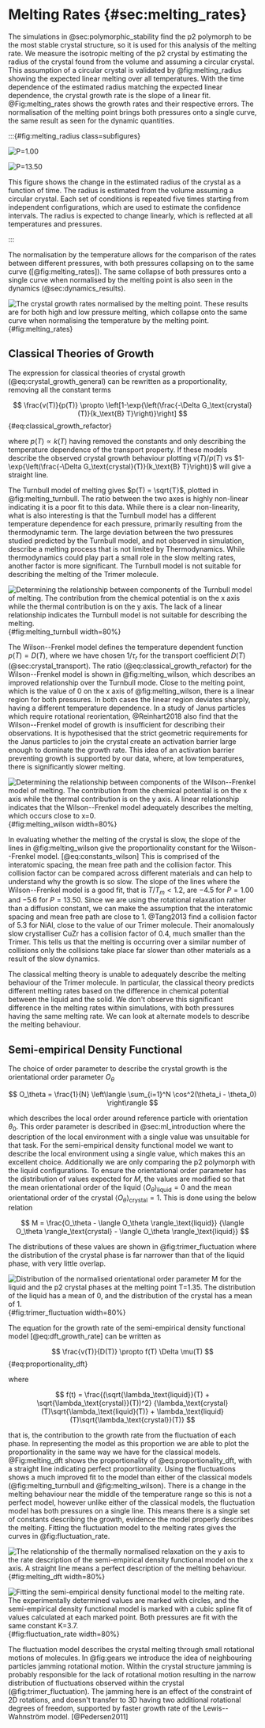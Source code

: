 # Melting Rates {#sec:melting_rates}

The simulations in @sec:polymorphic_stability find
the p2 polymorph to be the most stable crystal structure,
so it is used for this analysis of the melting rate.
We measure the isotropic melting of the p2 crystal
by estimating the radius of the crystal
found from the volume and assuming a circular crystal.
This assumption of a circular crystal is validated by @fig:melting_radius
showing the expected linear melting over all temperatures.
With the time dependence of the estimated radius
matching the expected linear dependence,
the crystal growth rate is the slope of a linear fit.
@Fig:melting_rates shows the growth rates and their respective errors.
The normalisation of the melting point
brings both pressures onto a single curve,
the same result as seen for the dynamic quantities.

:::{#fig:melting_radius class=subfigures}

![P=1.00](../Projects/Crystal_Melting/figures/melting_radius_P1.svg)

![P=13.50](../Projects/Crystal_Melting/figures/melting_radius_P13.svg)

This figure shows the change in the estimated radius of the crystal as a
function of time. The radius is estimated from the volume assuming a circular crystal.
Each set of conditions is repeated five times starting from independent
configurations, which are used to estimate the confidence intervals.
The radius is expected to change linearly,
which is reflected at all temperatures and pressures.

:::

The normalisation by the temperature allows
for the comparison of the rates between different pressures,
with both pressures collapsing on to the same curve ([@fig:melting_rates]).
The same collapse of both pressures onto a single curve
when normalised by the melting point
is also seen in the dynamics (@sec:dynamics_results).

![The crystal growth rates normalised by the melting point.
These results are for both high and low pressure melting,
which collapse onto the same curve when normalising the temperature by
the melting point.
](../Projects/Crystal_Melting/figures/melting_rates_err.svg){#fig:melting_rates}

## Classical Theories of Growth

The expression for classical theories of crystal growth (@eq:crystal_growth_general)
can be rewritten as a proportionality, removing all the constant terms

$$ \frac{v(T)}{p(T)} \propto \left[1-\exp{\left(\frac{-\Delta G_\text{crystal}(T)}{k_\text{B} T}\right)}\right] $$ {#eq:classical_growth_refactor}

where $p(T) \propto k(T)$ having removed the constants
and only describing the temperature dependence of the transport property.
If these models describe the observed crystal growth behaviour
plotting $v(T)/p(T)$ vs $1-\exp{\left(\frac{-\Delta G_\text{crystal}(T)}{k_\text{B} T}\right)}$
will give a straight line.

The Turnbull model of melting gives $p(T) = \sqrt{T}$,
plotted in @fig:melting_turnbull.
The ratio between the two axes is highly non-linear
indicating it is a poor fit to this data.
While there is a clear non-linearity,
what is also interesting is that the Turnbull model
has a different temperature dependence for each pressure,
primarily resulting from the thermodynamic term.
The large deviation between the two pressures studied
predicted by the Turnbull model,
and not observed in simulation,
describe a melting process
that is not limited by Thermodynamics.
While thermodynamics could play part a small role
in the slow melting rates,
another factor is more significant.
The Turnbull model is not suitable
for describing the melting of the Trimer molecule.

![Determining the relationship between components of the Turnbull model
of melting. The contribution from the chemical potential is on the x axis
while the thermal contribution is on the y axis.
The lack of a linear relationship indicates
the Turnbull model is not suitable for describing the melting.
](../Projects/Crystal_Melting/figures/melting_turnbull.svg){#fig:melting_turnbull width=80%}

The Wilson--Frenkel model defines the temperature dependent function $p(T) = D(T)$,
where we have chosen $1/\tau_r$ for the transport coefficient $D(T)$
(@sec:crystal_transport).
The ratio (@eq:classical_growth_refactor) for the Wilson--Frenkel model is shown in @fig:melting_wilson,
which describes an improved relationship over the Turnbull mode.
Close to the melting point,
which is the value of 0 on the x axis of @fig:melting_wilson,
there is a linear region for both pressures.
In both cases the linear region deviates sharply,
having a different temperature dependence.
In a study of Janus particles which require rotational reorientation,
@Reinhart2018 also find that the Wilson--Frenkel model of growth
is insufficient for describing their observations.
It is hypothesised that the strict geometric requirements
for the Janus particles to join the crystal
create an activation barrier large enough to dominate the growth rate.
This idea of an activation barrier preventing growth
is supported by our data, where,
at low temperatures,
there is significantly slower melting.

![Determining the relationship between components of
the Wilson--Frenkel model of melting.
The contribution from the chemical potential is on the x axis
while the thermal contribution is on the y axis.
A linear relationship indicates that the Wilson--Frenkel model
adequately describes the melting,
which occurs close to $x=0$.
](../Projects/Crystal_Melting/figures/melting_wilson.svg){#fig:melting_wilson width=80%}

In evaluating whether the melting of the crystal is slow,
the slope of the lines in @fig:melting_wilson
give the proportionality constant for the Wilson--Frenkel model. [@eq:constants_wilson]
This is comprised of the interatomic spacing,
the mean free path and the collision factor.
This collision factor can be compared across different materials
and can help to understand why the growth is so slow.
The slope of the lines where the Wilson--Frenkel model
is a good fit, that is $T/T_m < 1.2$,
are $-4.5$ for $P=1.00$ and $-5.6$ for $P=13.50$.
Since we are using the rotational relaxation rather than a diffusion constant,
we can make the assumption that
the interatomic spacing and mean free path are close to 1.
@Tang2013 find a collision factor of $5.3$ for NiAl,
close to the value of our Trimer molecule.
Their anomalously slow crystalliser CuZr has a collision factor of $0.4$,
much smaller than the Trimer.
This tells us that the melting is occurring over a similar number of collisions
only the collisions take place far slower than other materials
as a result of the slow dynamics.

The classical melting theory is unable to
adequately describe the melting behaviour
of the Trimer molecule.
In particular,
the classical theory predicts different melting rates
based on the difference in chemical potential
between the liquid and the solid.
We don't observe this significant difference in the melting rates
within simulations,
with both pressures having the same melting rate.
We can look at alternate models to describe
the melting behaviour.

## Semi-empirical Density Functional

The choice of order parameter to describe the crystal growth
is the orientational order parameter $O_\theta$

$$ O_\theta = \frac{1}{N} \left\langle \sum_{i=1}^N \cos^2(\theta_i - \theta_0) \right\rangle $$

which describes the local order around reference particle
with orientation $\theta_0$.
This order parameter is described in @sec:ml_introduction
where the description of the local environment with a single value
was unsuitable for that task.
For the semi-empirical density functional model
we want to describe the local environment using a single value,
which makes this an excellent choice.
Additionally we are only comparing the p2 polymorph
with the liquid configurations.
To ensure the orientational order parameter
has the distribution of values expected for $M$,
the values are modified so that
the mean orientational order of the liquid
$\langle O_\theta \rangle_\text{liquid} = 0$
and the mean orientational order of the crystal
$\langle O_\theta \rangle_\text{crystal} = 1$.
This is done using the below relation

$$ M = \frac{O_\theta - \langle O_\theta \rangle_\text{liquid}}
{\langle O_\theta \rangle_\text{crystal} - \langle O_\theta \rangle_\text{liquid}} $$

The distributions of these values are shown in @fig:trimer_fluctuation
where the distribution of the crystal phase
is far narrower than that of the liquid phase,
with very little overlap.

![Distribution of the normalised orientational order parameter $M$
for the liquid and the p2 crystal phases at the melting point $T=1.35$.
The distribution of the liquid has a mean of 0,
and the distribution of the crystal has a mean of 1.
](../Projects/Crystal_Melting/figures/fluctuation_normalised.svg){#fig:trimer_fluctuation width=80%}

The equation for the growth rate of
the semi-empirical density functional model [@eq:dft_growth_rate]
can be written as

$$ \frac{v(T)}{D(T)} \propto f(T) \Delta \mu(T) $$ {#eq:proportionality_dft}

where

$$ f(t) = \frac{(\sqrt{\lambda_\text{liquid}}(T) +
\sqrt{\lambda_\text{crystal}}(T))^2}
{\lambda_\text{crystal}(T)\sqrt{\lambda_\text{liquid}(T)} +
\lambda_\text{liquid}(T)\sqrt{\lambda_\text{crystal}}(T)} $$

that is, the contribution to the growth rate
from the fluctuation of each phase.
In representing the model as this proportion
we are able to plot the proportionality
in the same way we have for the classical models.
@Fig:melting_dft shows the proportionality of @eq:proportionality_dft,
with a straight line indicating perfect proportionality.
Using the fluctuations shows a much improved
fit to the model than either of the classical models (@fig:melting_turnbull and
@fig:melting_wilson).
There is a change in the melting behaviour
near the middle of the temperature range
so this is not a perfect model,
however unlike either of the classical models,
the fluctuation model has both pressures on a single line.
This means there is a single set of constants describing the growth,
evidence the model properly describes the melting.
Fitting the fluctuation model to the melting rates
gives the curves in @fig:fluctuation_rate.

![The relationship of the thermally normalised relaxation on the y axis
to the rate description of the semi-empirical density functional model
on the x axis.
A straight line means a perfect description of the melting behaviour.
](../Projects/Crystal_Melting/figures/melting_dft.svg){#fig:melting_dft width=80%}

![Fitting the semi-empirical density functional model
to the melting rate.
The experimentally determined values are marked with circles,
and the semi-empirical density functional model
is marked with a cubic spline fit of values calculated at each marked point.
Both pressures are fit with the same constant $K=3.7$.
](../Projects/Crystal_Melting/figures/fluctuation_rate_fit.svg){#fig:fluctuation_rate width=80%}

The fluctuation model describes the crystal melting
through small rotational motions of molecules.
In @fig:gears we introduce the idea of neighbouring particles
jamming rotational motion.
Within the crystal structure jamming is probably responsible
for the lack of rotational motion
resulting in the narrow distribution of fluctuations
observed within the crystal (@fig:trimer_fluctuation).
The jamming here is an effect of the constraint of 2D rotations,
and doesn't transfer to 3D having two additional rotational degrees of freedom,
supported by faster growth rate of the Lewis--Wahnström model. [@Pedersen2011]
